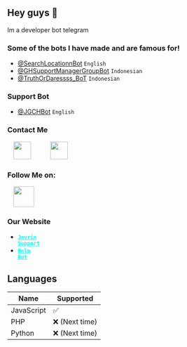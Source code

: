 <h2>Hey guys 👋</h2>
Im a developer bot telegram

<h3>Some of the bots I have made and are famous for!</h3>

- <a href="https://t.me/SearchLocationnBot">@SearchLocationnBot</a> <code>English</code>
- <a href="https://t.me/GHSupportManagerGroupBot">@GHSupportManagerGroupBot</a> <code>Indonesian</code>
- <a href="https://t.me/TruthOrDaressss_BoT">@TruthOrDaressss_BoT</a> <code>Indonesian</code>

<h3>Support Bot</h3>

- <a href="https://t.me/JGCHBot">@JGCHBot</a> <code>English</code>

<h3>Contact Me</h3>
<a href="https://t.me/jevringarmindo" style="margin-left: 1em; margin-right: 1em;" target="_blank"><img alt="" data-original-height="256" data-original-width="256" height="40" src="https://lh3.googleusercontent.com/-557qJ5NxbxM/YZPFuYO8_OI/AAAAAAAABa8/Xr75V5MIaVwWTTguPSyDvGDrJ9gdYu7zACLcBGAsYHQ/image.png" width="40" /></a>&nbsp; &nbsp;&nbsp;<a href="mailto:support@jevrinsupport.ml" style="margin-left: 1em; margin-right: 1em;" target="_blank" title="Contact me in Email"><img alt="" data-original-height="256" data-original-width="256" height="40" src="https://lh3.googleusercontent.com/-4Epp_GA_gFs/YZPFp0dgxNI/AAAAAAAABa4/xuYN4mtssS0a2qgxgIyoDL7OQS2mc_cLgCLcBGAsYHQ/image.png" width="40" /></a></div></div><br /></div></div></div></div><div class="separator" style="clear: both;" title="Contact me in Telegram"></div><div class="separator" style="clear: both;"><a href="https://t.me/jevringarmindo" target="_blank"></a></div></div>
<h3>Follow Me on:</h3>
<a href="https://instagram.com/rehan_m853.id" style="margin-left: 1em; margin-right: 1em;" target="_blank" title="Follow me on Instagram"><img alt="" data-original-height="128" data-original-width="128" height="47" src="https://lh3.googleusercontent.com/-x6JX4MxQvU4/YZTGckW-HWI/AAAAAAAABbE/UnEs7eyz398mvW2iKP3Q46_PbgCQoRCHQCLcBGAsYHQ/w47-h47/image.png" width="47" /></a></div>
<h3>Our Website</h3>

- <code><b><a href="https://www.jevrinsupport.ml" style="color: #01ffff;" target="blank_">Jevrin Support</a></b></code>
- <code><b><a href="https://www.jgchhelpbot.cf" style="color: #01ffff;" target="blank_">Help Bot</a></b></code>

## Languages
| Name       | Supported          |
| ---------  | ------------------ |
| JavaScript | :white_check_mark: |
| PHP        | :x: (Next time)    |
| Python     | :x: (Next time)    |
